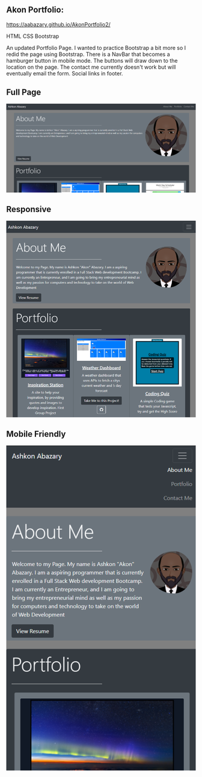 ## Akon Portfolio:

https://aabazary.github.io/AkonPortfolio2/

HTML CSS Bootstrap

An updated Portfolio Page. I wanted to practice Bootstrap a bit more so I redid the page using Bootstrap. There is a NavBar that becomes a hamburger button in mobile mode. The buttons will draw down to the location on the page. The contact me currently doesn't work but will eventually email the form. Social links in footer.
## Full Page
![](assets/images/screenshot.png)
## Responsive
![](assets/images/screenshot3.png)
## Mobile Friendly
![](assets/images/screenshot2.png)